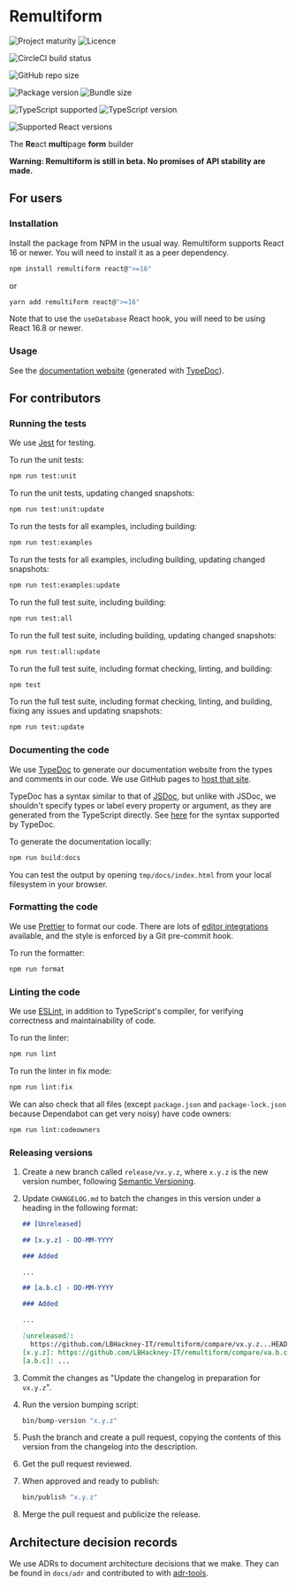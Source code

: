 # Remultiform

![Project maturity](https://img.shields.io/badge/project_maturity-beta-blue?style=for-the-badge)
![Licence](https://img.shields.io/github/license/LBHackney-IT/remultiform?label=licence&style=for-the-badge)

![CircleCI build status](https://img.shields.io/circleci/build/github/LBHackney-IT/remultiform?style=for-the-badge)

![GitHub repo size](https://img.shields.io/github/repo-size/LBHackney-IT/remultiform?style=for-the-badge)

![Package version](https://img.shields.io/npm/v/remultiform?style=for-the-badge)
![Bundle size](https://img.shields.io/bundlephobia/min/remultiform?style=for-the-badge)

![TypeScript supported](https://img.shields.io/npm/types/remultiform?style=for-the-badge)
![TypeScript version](https://img.shields.io/npm/dependency-version/remultiform/dev/typescript?style=for-the-badge)

![Supported React versions](https://img.shields.io/npm/dependency-version/remultiform/peer/react?style=for-the-badge)

The **Re**act **multi**page **form** builder

**Warning: Remultiform is still in beta. No promises of API stability are
made.**

## For users

### Installation

Install the package from NPM in the usual way. Remultiform supports React 16 or
newer. You will need to install it as a peer dependency.

```sh
npm install remultiform react@">=16"
```

or

```sh
yarn add remultiform react@">=16"
```

Note that to use the `useDatabase` React hook, you will need to be using React
16.8 or newer.

### Usage

See the
[documentation website](https://lbhackney-it.github.io/remultiform/docs/)
(generated with [TypeDoc](https://typedoc.org/)).

## For contributors

### Running the tests

We use [Jest](https://jestjs.io/) for testing.

To run the unit tests:

```bash
npm run test:unit
```

To run the unit tests, updating changed snapshots:

```bash
npm run test:unit:update
```

To run the tests for all examples, including building:

```bash
npm run test:examples
```

To run the tests for all examples, including building, updating changed
snapshots:

```bash
npm run test:examples:update
```

To run the full test suite, including building:

```bash
npm run test:all
```

To run the full test suite, including building, updating changed snapshots:

```bash
npm run test:all:update
```

To run the full test suite, including format checking, linting, and building:

```bash
npm test
```

To run the full test suite, including format checking, linting, and building,
fixing any issues and updating snapshots:

```bash
npm run test:update
```

### Documenting the code

We use [TypeDoc](https://typedoc.org/) to generate our documentation website
from the types and comments in our code. We use GitHub pages to
[host that site](https://lbhackney-it.github.io/remultiform/docs/).

TypeDoc has a syntax similar to that of [JSDoc](https://jsdoc.app/), but unlike
with JSDoc, we shouldn't specify types or label every property or argument, as
they are generated from the TypeScript directly. See
[here](https://typedoc.org/guides/doccomments/) for the syntax supported by
TypeDoc.

To generate the documentation locally:

```sh
npm run build:docs
```

You can test the output by opening `tmp/docs/index.html` from your local
filesystem in your browser.

### Formatting the code

We use [Prettier](https://prettier.io/) to format our code. There are lots of
[editor integrations](https://prettier.io/docs/en/editors.html) available, and
the style is enforced by a Git pre-commit hook.

To run the formatter:

```bash
npm run format
```

### Linting the code

We use [ESLint](https://eslint.org/), in addition to TypeScript's compiler, for
verifying correctness and maintainability of code.

To run the linter:

```bash
npm run lint
```

To run the linter in fix mode:

```bash
npm run lint:fix
```

We can also check that all files (except `package.json` and `package-lock.json`
because Dependabot can get very noisy) have code owners:

```sh
npm run lint:codeowners
```

### Releasing versions

1. Create a new branch called `release/vx.y.z`, where `x.y.z` is the new version
   number, following [Semantic Versioning](https://semver.org/spec/v2.0.0.html).

1. Update `CHANGELOG.md` to batch the changes in this version under a heading in
   the following format:

   ```md
   ## [Unreleased]

   ## [x.y.z] - DD-MM-YYYY

   ### Added

   ...

   ## [a.b.c] - DD-MM-YYYY

   ### Added

   ...

   [unreleased]:
     https://github.com/LBHackney-IT/remultiform/compare/vx.y.z...HEAD
   [x.y.z]: https://github.com/LBHackney-IT/remultiform/compare/va.b.c...vx.y.z
   [a.b.c]: ...
   ```

1. Commit the changes as "Update the changelog in preparation for `vx.y.z`".

1. Run the version bumping script:

   ```sh
   bin/bump-version "x.y.z"
   ```

1. Push the branch and create a pull request, copying the contents of this
   version from the changelog into the description.

1. Get the pull request reviewed.

1. When approved and ready to publish:

   ```sh
   bin/publish "x.y.z"
   ```

1. Merge the pull request and publicize the release.

## Architecture decision records

We use ADRs to document architecture decisions that we make. They can be found
in `docs/adr` and contributed to with
[adr-tools](https://github.com/npryce/adr-tools).
